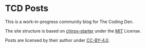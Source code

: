 # TCD Posts

This is a work-in-progress community blog for The Coding Den.

The site structure is based on [chirpy-starter] under the [MIT][mit] License.

Posts are licensed by their author under [CC-BY-4.0][cc].

[mit]: https://github.com/cotes2020/chirpy-starter/blob/master/LICENSE
[chirpy-starter]: https://github.com/cotes2020/chirpy-starter
[cc]: https://creativecommons.org/licenses/by/4.0/
